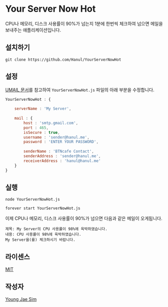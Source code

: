 # Your Server Now Hot
CPU나 메모리, 디스크 사용률이 90%가 넘는지 1분에 한번씩 체크하여 넘으면 메일을 보내주는 애플리케이션입니다.

## 설치하기
```
git clone https://github.com/Hanul/YourServerNowHot
```

## 설정
[UMAIL 문서](https://github.com/Hanul/UMAIL)를 참고하여 `YourServerNowHot.js` 파일의 아래 부분을 수정합니다.
```javascript
YourServerNowHot : {
	
	serverName : 'My Server',
	
	mail : {
		host : 'smtp.gmail.com',
		port : 465,
		isSecure : true,
		username : 'sender@hanul.me',
		password : 'ENTER YOUR PASSWORD',
	
		senderName : 'BTNcafe Contact',
		senderAddress : 'sender@hanul.me',
		receiverAddress : 'hanul@hanul.me'
	}
}
```

## 실행
```
node YourServerNowHot.js
```
```
forever start YourServerNowHot.js
```

이제 CPU나 메모리, 디스크 사용률이 90%가 넘으면 다음과 같은 메일이 오게됩니다.

```
제목: My Server의 CPU 사용률이 98%에 육박하였습니다.
내용: CPU 사용률이 98%에 육박하였습니다.
My Server을(를) 체크하시기 바랍니다.
```

## 라이센스
[MIT](LICENSE)

## 작성자
[Young Jae Sim](https://github.com/Hanul)